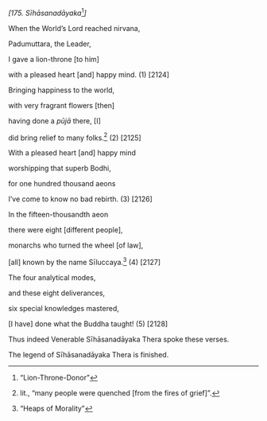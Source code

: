 *\[175. Sīhāsanadāyaka*[^1]*\]*

When the World’s Lord reached nirvana,

Padumuttara, the Leader,

I gave a lion-throne \[to him\]

with a pleased heart \[and\] happy mind. (1) \[2124\]

Bringing happiness to the world,

with very fragrant flowers \[then\]

having done a *pūjā* there, \[I\]

did bring relief to many folks.[^2] (2) \[2125\]

With a pleased heart \[and\] happy mind

worshipping that superb Bodhi,

for one hundred thousand aeons

I’ve come to know no bad rebirth. (3) \[2126\]

In the fifteen-thousandth aeon

there were eight \[different people\],

monarchs who turned the wheel \[of law\],

\[all\] known by the name Sīluccaya.[^3] (4) \[2127\]

The four analytical modes,

and these eight deliverances,

six special knowledges mastered,

\[I have\] done what the Buddha taught! (5) \[2128\]

Thus indeed Venerable Sīhāsanadāyaka Thera spoke these verses.

The legend of Sīhāsanadāyaka Thera is finished.

[^1]: “Lion-Throne-Donor”

[^2]: lit., “many people were quenched \[from the fires of grief\]”.

[^3]: “Heaps of Morality”
